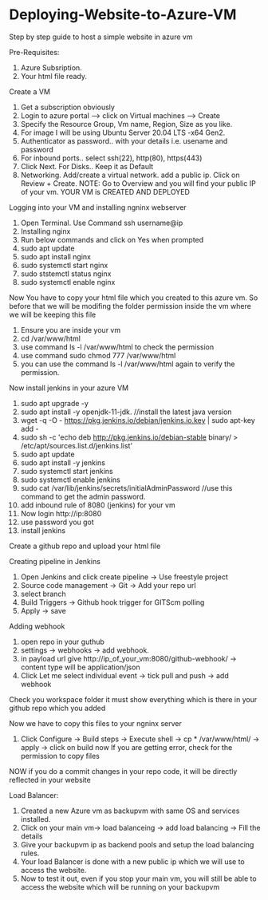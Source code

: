 # Deploying-Website-to-Azure-VM

Step by step guide to host a simple website in azure vm

Pre-Requisites:
1. Azure Subsription.
2. Your html file ready.

Create a VM
1. Get a subscription obviously
2. Login to azure portal --> click on Virtual machines --> Create
3. Specify the Resource Group, Vm name, Region, Size as you like. 
4. For image I will be using Ubuntu Server 20.04 LTS -x64 Gen2.
5. Authenticator as password.. with your details i.e. usename and password
6. For inbound ports.. select ssh(22), http(80), https(443)
7. Click Next. For Disks.. Keep it as Default
8. Networking. Add/create a virtual network. add a public ip. Click on Review + Create.
NOTE: Go to Overview and you will find your public IP of your vm.
YOUR VM is CREATED AND DEPLOYED

Logging into your VM and installing ngninx webserver
1. Open Terminal. Use Command ssh username@ip
2. Installing nginx
3. Run below commands and click on Yes when prompted
4. sudo apt update
5. sudo apt install nginx
6. sudo systemctl start nginx
7. sudo ststemctl status nginx
8. sudo systemctl enable nginx

Now You have to copy your html file which you created to this azure vm.
So before that we will be modifing the folder permission inside the vm where we will be keeping this file
1. Ensure you are inside your vm
2. cd /var/www/html
3. use command ls -l /var/www/html to check the permission
4. use command sudo chmod 777 /var/www/html
5. you can use the command ls -l /var/www/html again to verify the permission.

Now install jenkins in your azure VM
1. sudo apt upgrade -y
2. sudo apt install -y openjdk-11-jdk.  //install the latest java version
3. wget -q -O - https://pkg.jenkins.io/debian/jenkins.io.key | sudo apt-key add -
4. sudo sh -c 'echo deb http://pkg.jenkins.io/debian-stable binary/ > /etc/apt/sources.list.d/jenkins.list'
5. sudo apt update
6. sudo apt install -y jenkins
7. sudo systemctl start jenkins
8. sudo systemctl enable jenkins
9. sudo cat /var/lib/jenkins/secrets/initialAdminPassword   //use this command to get the admin password.
10. add inbound rule of 8080 (jenkins) for your vm 
11. Now login http://ip:8080
12. use password you got
13. install jenkins


Create a github repo and upload your html file

Creating pipeline in Jenkins
1. Open Jenkins and click create pipeline -> Use freestyle project
2. Source code management -> Git -> Add your repo url
3. select branch
4. Build Triggers -> Github hook trigger for GITScm polling
5. Apply -> save

Adding webhook
1. open repo in your guthub
2. settings -> webhooks -> add webhook.
3. in payload url give http://ip_of_your_vm:8080/github-webhook/ -> content type will be application/json
4. Click Let me select individual event -> tick pull and push -> add webhook

Check you workspace folder it must show everything which is there in your github repo which you added

Now we have to copy this files to your ngninx server
1. Click Configure -> Build steps -> Execute shell -> cp * /var/www/html/ -> apply -> click on build now
If you are getting error, check for the permission to copy files

NOW if you do a commit changes in your repo code, it will be directly reflected in your website

Load Balancer:
1. Created a new Azure vm as backupvm with same OS and services installed.
2. Click on your main vm-> load balanceing -> add load balancing  -> Fill the details 
3. Give your backupvm ip as backend pools and setup the load balancing  rules.
4. Your load Balancer is done with a new public ip which we will use to access the website.
5. Now to test it out, even if you stop your main vm, you will still be able to access the website which will be running on your backupvm



